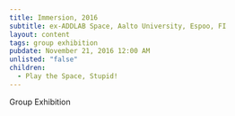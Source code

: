 ```yaml
---
title: Immersion, 2016
subtitle: ex-ADDLAB Space, Aalto University, Espoo, FI
layout: content
tags: group exhibition
pubdate: November 21, 2016 12:00 AM
unlisted: "false"
children:
  - Play the Space, Stupid!
---
```

Group Exhibition